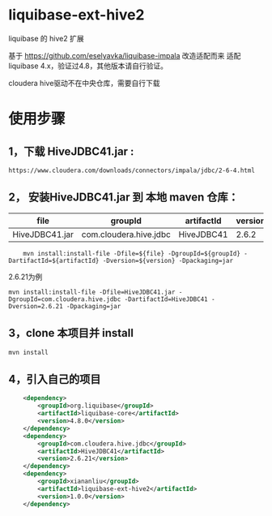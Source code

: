 # liquibase-ext-hive2
liquibase 的 hive2 扩展

基于 https://github.com/eselyavka/liquibase-impala 改造适配而来
适配liquibase 4.x，验证过4.8，其他版本请自行验证。

cloudera hive驱动不在中央仓库，需要自行下载 

# 使用步骤



## 1，下载 HiveJDBC41.jar  :
    https://www.cloudera.com/downloads/connectors/impala/jdbc/2-6-4.html
    
## 2， 安装HiveJDBC41.jar 到 本地 maven 仓库：

| file                     | groupId                   | artifactId       | version |
| ------------------------ | ------------------------- | ---------------- | ------- |
| HiveJDBC41.jar           | com.cloudera.hive.jdbc    | HiveJDBC41       | 2.6.2   |
``` shell
    mvn install:install-file -Dfile=${file} -DgroupId=${groupId} -DartifactId=${artifactId} -Dversion=${version} -Dpackaging=jar    
```
2.6.21为例
``` shell
mvn install:install-file -Dfile=HiveJDBC41.jar -DgroupId=com.cloudera.hive.jdbc -DartifactId=HiveJDBC41 -Dversion=2.6.21 -Dpackaging=jar
```
## 3，clone 本项目并 install
```shell
mvn install
```

## 4，引入自己的项目
```xml
    <dependency>
        <groupId>org.liquibase</groupId>
        <artifactId>liquibase-core</artifactId>
        <version>4.8.0</version>
    </dependency>
    <dependency>
        <groupId>com.cloudera.hive.jdbc</groupId>
        <artifactId>HiveJDBC41</artifactId>
        <version>2.6.21</version>
    </dependency>
    <dependency>
        <groupId>xiananliu</groupId>
        <artifactId>liquibase-ext-hive2</artifactId>
        <version>1.0.0</version>
    </dependency>
```


